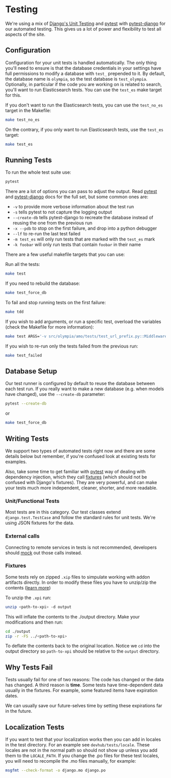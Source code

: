 # Testing

We're using a mix of [Django's Unit Testing](http://docs.djangoproject.com/en/dev/topics/testing) and [pytest](http://pytest.org/) with [pytest-django](https://pytest-django.readthedocs.io/en/latest/) for our automated testing. This gives us a lot of power and flexibility to test all aspects of the site.

## Configuration

Configuration for your unit tests is handled automatically. The only thing you'll need to ensure is that the database credentials in your settings have full permissions to modify a database with `test_` prepended to it. By default, the database name is `olympia`, so the test database is `test_olympia`. Optionally, in particular if the code you are working on is related to search, you'll want to run Elasticsearch tests. You can use the `test_es` make target for this.

If you don't want to run the Elasticsearch tests, you can use the `test_no_es` target in the Makefile:

```sh
make test_no_es
```

On the contrary, if you only want to run Elasticsearch tests, use the `test_es` target:

```sh
make test_es
```

## Running Tests

To run the whole test suite use:

```sh
pytest
```

There are a lot of options you can pass to adjust the output. Read [pytest](http://pytest.org/) and [pytest-django](https://pytest-django.readthedocs.io/en/latest/) docs for the full set, but some common ones are:

- `-v` to provide more verbose information about the test run
- `-s` tells pytest to not capture the logging output
- `--create-db` tells pytest-django to recreate the database instead of reusing the one from the previous run
- `-x --pdb` to stop on the first failure, and drop into a python debugger
- `--lf` to re-run the last test failed
- `-m test_es` will only run tests that are marked with the `test_es` mark
- `-k foobar` will only run tests that contain `foobar` in their name

There are a few useful makefile targets that you can use:

Run all the tests:

```sh
make test
```

If you need to rebuild the database:

```sh
make test_force_db
```

To fail and stop running tests on the first failure:

```sh
make tdd
```

If you wish to add arguments, or run a specific test, overload the variables (check the Makefile for more information):

```sh
make test ARGS='-v src/olympia/amo/tests/test_url_prefix.py::MiddlewareTest::test_get_app'
```

If you wish to re-run only the tests failed from the previous run:

```sh
make test_failed
```

## Database Setup

Our test runner is configured by default to reuse the database between each test run. If you really want to make a new database (e.g. when models have changed), use the `--create-db` parameter:

```sh
pytest --create-db
```

or

```sh
make test_force_db
```

## Writing Tests

We support two types of automated tests right now and there are some details below but remember, if you're confused look at existing tests for examples.

Also, take some time to get familiar with [pytest](http://pytest.org/) way of dealing with dependency injection, which they call [fixtures](http://pytest.org/en/latest/fixture.html) (which should not be confused with Django's fixtures). They are very powerful, and can make your tests much more independent, cleaner, shorter, and more readable.

### Unit/Functional Tests

Most tests are in this category. Our test classes extend `django.test.TestCase` and follow the standard rules for unit tests. We're using JSON fixtures for the data.

### External calls

Connecting to remote services in tests is not recommended, developers should [mock](http://pypi.python.org/pypi/mock) out those calls instead.

### Fixtures

Some tests rely on zipped `.xip` files to simpulate working with addon artifacts directly.
In order to modify these files you have to unzip/zip the contents ([learn more][extension_workshop-zip])

To unzip the `.xpi` run:

```bash
unzip <path-to-xpi> -d output
```

This will inflate the contents to the ./output directory. Make your modifications and then run:

```bash
cd ./output
zip -r -FS ../<path-to-xpi>
```

To deflate the contents back to the original location. Notice we `cd` into the output directory so
`path-to-xpi` should be relative to the `output` directory.

## Why Tests Fail

Tests usually fail for one of two reasons: The code has changed or the data has changed. A third reason is **time**. Some tests have time-dependent data usually in the fixtures. For example, some featured items have expiration dates.

We can usually save our future-selves time by setting these expirations far in the future.

## Localization Tests

If you want to test that your localization works then you can add in locales in the test directory. For an example see `devhub/tests/locale`. These locales are not in the normal path so should not show up unless you add them to the `LOCALE_PATH`. If you change the .po files for these test locales, you will need to recompile the .mo files manually, for example:

```sh
msgfmt --check-format -o django.mo django.po
```

[extension_workshop-zip]: https://extensionworkshop.com/documentation/publish/package-your-extension/#package-linux

